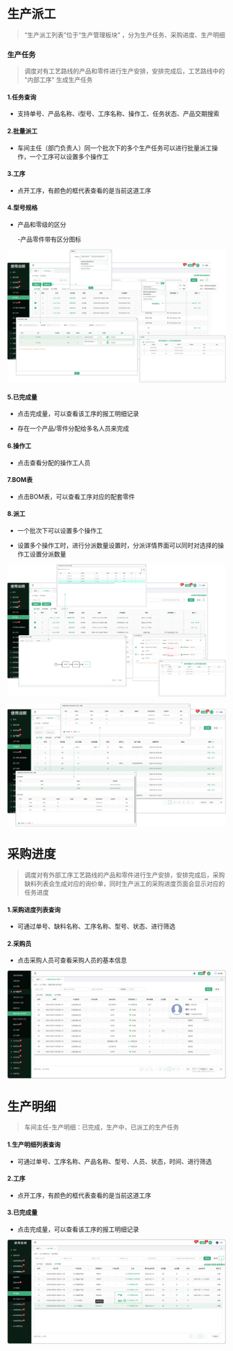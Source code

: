 # 生产派工

> “生产派工列表”位于“生产管理板块” ，分为生产任务、采购进度、生产明细 

### 生产任务

> 调度对有工艺路线的产品和零件进行生产安排，安排完成后，工艺路线中的 "内部工序" 生成生产任务

#### 1.任务查询

* 支持单号、产品名称、i型号、工序名称、操作工、任务状态、产品交期搜索

#### 2.批量派工

* 车间主任（部门负责人）同一个批次下的多个生产任务可以进行批量派工操作，一个工序可以设置多个操作工

#### 3.工序

* 点开工序，有颜色的框代表查看的是当前这道工序

#### 4.型号规格

* 产品和零级的区分

  -产品零件带有区分图标


![如图所示](../file/cspg-scrw1.png)




#### 5.已完成量

* 点击完成量，可以查看该工序的报工明细记录

* 存在一个产品/零件分配给多名人员来完成

#### 6.操作工

* 点击查看分配的操作工人员

#### 7.BOM表

* 点击BOM表，可以查看工序对应的配套零件


#### 8.派工

* 一个批次下可以设置多个操作工

*  设置多个操作工时，进行分派数量设置时，分派详情界面可以同时对选择的操作工设置分派数量



![如图所示](../file/cspg-scrw2.png)


![如图所示](../file/scpg-scrw3.png)

# 采购进度

> 调度对有外部工序工艺路线的产品和零件进行生产安排，安排完成后，采购缺料列表会生成对应的询价单，同时生产派工的采购进度页面会显示对应的任务进度

#### 1.采购进度列表查询

* 可通过单号、缺料名称、工序名称、型号、状态、进行筛选

#### 2.采购员

* 点击采购人员可查看采购人员的基本信息


![如图所示](../file/scpg-cgjd1.png)


# 生产明细

> 车间主任-生产明细：已完成，生产中，已派工的生产任务


#### 1.生产明细列表查询

* 可通过单号、工序名称、产品名称、型号、人员、状态，时间、进行筛选

#### 2.工序

* 点开工序，有颜色的框代表查看的是当前这道工序


#### 3.已完成量

* 点击完成量，可以查看该工序的报工明细记录





![如图所示](../file/scpg-scmx1.png)


